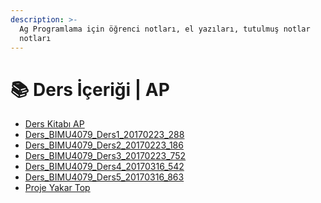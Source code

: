 ```yaml
---
description: >-
  Ag Programlama için öğrenci notları, el yazıları, tutulmuş notlar
  notları
---
```


# 📚 Ders İçeriği \| AP

<!--YPackage.YGitbookIntegration-tarafından-otomatik-oluşturulmuştur-->

- [Ders Kitabı AP](Ders%20Kitab%C4%B1%20AP.pdf)
- [Ders_BIMU4079_Ders1_20170223_288](Ders_BIMU4079_Ders1_20170223_288.pdf)
- [Ders_BIMU4079_Ders2_20170223_186](Ders_BIMU4079_Ders2_20170223_186.pdf)
- [Ders_BIMU4079_Ders3_20170223_752](Ders_BIMU4079_Ders3_20170223_752.pdf)
- [Ders_BIMU4079_Ders4_20170316_542](Ders_BIMU4079_Ders4_20170316_542.pdf)
- [Ders_BIMU4079_Ders5_20170316_863](Ders_BIMU4079_Ders5_20170316_863.pdf)
- [Proje Yakar Top](Proje%20Yakar%20Top.pdf)

<!--YPackage.YGitbookIntegration-tarafından-otomatik-oluşturulmuştur-->
